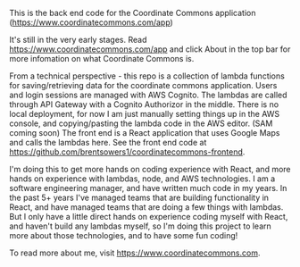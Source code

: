 This is the back end code for the Coordinate Commons application (https://www.coordinatecommons.com/app)

It's still in the very early stages. Read https://www.coordinatecommons.com/app and click About in the top bar for more infomation on what Coordinate Commons is.

From a technical perspective - this repo is a collection of lambda functions for saving/retrieving data for the coordinate commons application. Users and login sessions are managed with AWS Cognito. The lambdas are called through API Gateway with a Cognito Authorizor in the middle. There is no local deployment, for now I am just manually setting things up in the AWS console, and copying/pasting the lambda code in the AWS editor. (SAM coming soon) The front end is a React application that uses Google Maps and calls the lambdas here. See the front end code at https://github.com/brentsowers1/coordinatecommons-frontend.

I'm doing this to get more hands on coding experience with React, and more hands on experience with lambdas, node, and AWS technologies. I am a software engineering manager, and have written much code in my years. In the past 5+ years I've managed teams that are building functionality in React, and have managed teams that are doing a few things with lambdas. But I only have a little direct hands on experience coding myself with React, and haven't build any lambdas myself, so I'm doing this project to learn more about those technologies, and to have some fun coding! 

To read more about me, visit https://www.coordinatecommons.com.
